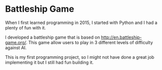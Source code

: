 # Battleship Game
When I first learned programming in 2015, I started with Python and I had a plenty of fun with it.

I developed a battleship game that is based on http://en.battleship-game.org/.
This game allow users to play in 3 different levels of difficulty against AI.

This is my first programming project, so I might not have done a great job implementing it but I still had fun building it.
